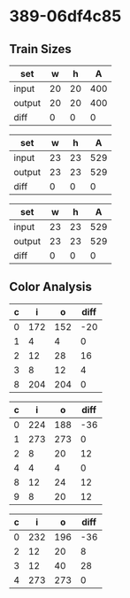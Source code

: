 # 389-06df4c85
## Train Sizes

|set|w|h|A|
|---|---|---|---|
|input|20|20|400|
|output|20|20|400|
|diff|0|0|0|


|set|w|h|A|
|---|---|---|---|
|input|23|23|529|
|output|23|23|529|
|diff|0|0|0|


|set|w|h|A|
|---|---|---|---|
|input|23|23|529|
|output|23|23|529|
|diff|0|0|0|


## Color Analysis

|c|i|o|diff|
|---|---|---|---|
|0|172|152|-20|
|1|4|4|0|
|2|12|28|16|
|3|8|12|4|
|8|204|204|0|


|c|i|o|diff|
|---|---|---|---|
|0|224|188|-36|
|1|273|273|0|
|2|8|20|12|
|4|4|4|0|
|8|12|24|12|
|9|8|20|12|


|c|i|o|diff|
|---|---|---|---|
|0|232|196|-36|
|2|12|20|8|
|3|12|40|28|
|4|273|273|0|

